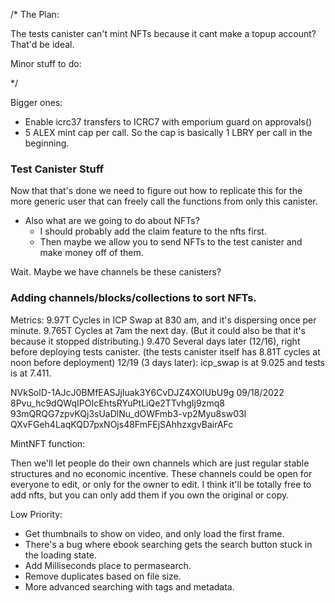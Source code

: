 /*
The Plan:


The tests canister can't mint NFTs because it cant make a topup account? That'd be ideal.




Minor stuff to do:


*/


Bigger ones: 
- Enable icrc37 transfers to ICRC7 with emporium guard on approvals()
- 5 ALEX mint cap per call. So the cap is basically 1 LBRY per call in the beginning.






### Test Canister Stuff

Now that that's done we need to figure out how to replicate this for the more generic user that can freely call the functions from only this canister.
- Also what are we going to do about NFTs?
  - I should probably add the claim feature to the nfts first.
  - Then maybe we allow you to send NFTs to the test canister and make money off of them.

Wait. Maybe we have channels be these canisters?









### Adding channels/blocks/collections to sort NFTs.

Metrics: 
9.97T Cycles in ICP Swap at 830 am, and it's dispersing once per minute.
9.765T Cycles at 7am the next day. (But it could also be that it's because it stopped distributing.)
9.470 Several days later (12/16), right before deploying tests canister. (the tests canister itself has 8.81T cycles at noon before deployment)
12/19 (3 days later): icp_swap is at 9.025 and tests is at 7.411.



NVkSolD-1AJcJ0BMfEASJjIuak3Y6CvDJZ4XOIUbU9g  09/18/2022
8Pvu_hc9dQWqIPOIcEhtsRYuPtLiQe2TTvhgIj9zmq8
93mQRQG7zpvKQj3sUaDlNu_dOWFmb3-vp2Myu8sw03I
QXvFGeh4LaqKQD7pxNOjs48FmFEjSAhhzxgvBairAFc

MintNFT function:


Then we'll let people do their own channels which are just regular stable structures and no economic incentive. 
These channels could be open for everyone to edit, or only for the owner to edit.
I think it'll be totally free to add nfts, but you can only add them if you own the original or copy.








Low Priority: 

- Get thumbnails to show on video, and only load the first frame.
- There's a bug where ebook searching gets the search button stuck in the loading state.
- Add Milliseconds place to permasearch. 
- Remove duplicates based on file size.
- More advanced searching with tags and metadata.


